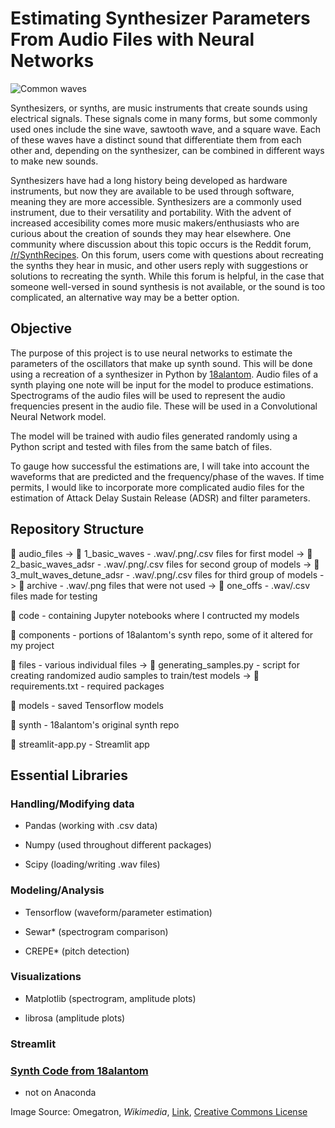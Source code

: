 # Estimating Synthesizer Parameters From Audio Files with Neural Networks

![Common waves](https://en.wikipedia.org/wiki/File:Waveforms.svg)

Synthesizers, or synths, are music instruments that create sounds using electrical signals. These signals come in many forms, but some commonly used ones include the sine wave, sawtooth wave, and a square wave. Each of these waves have a distinct sound that differentiate them from each other and, depending on the synthesizer, can be combined in different ways to make new sounds.

Synthesizers have had a long history being developed as hardware instruments, but now they are available to be used through software, meaning they are more accessible. Synthesizers are a commonly used instrument, due to their versatility and portability. With the advent of increased accesibility comes more music makers/enthusiasts who are curious about the creation of sounds they may hear elsewhere. One community where discussion about this topic occurs is the Reddit forum, [/r/SynthRecipes](www.reddit.com/r/synthrecipes). On this forum, users come with questions about recreating the synths they hear in music, and other users reply with suggestions or solutions to recreating the synth. While this forum is helpful, in the case that someone well-versed in sound synthesis is not available, or the sound is too complicated, an alternative way may be a better option.

## Objective

The purpose of this project is to use neural networks to estimate the parameters of the oscillators that make up synth sound. This will be done using a recreation of a synthesizer in Python by [18alantom](https://github.com/18alantom/synth). Audio files of a synth playing one note will be input for the model to produce estimations. Spectrograms of the audio files will be used to represent the audio frequencies present in the audio file. These will be used in a Convolutional Neural Network model.

The model will be trained with audio files generated randomly using a Python script and tested with files from the same batch of files.

To gauge how successful the estimations are, I will take into account the waveforms that are predicted and the frequency/phase of the waves. If time permits, I would like to incorporate more complicated audio files for the estimation of Attack Delay Sustain Release (ADSR) and filter parameters.

## Repository Structure

📂 audio_files
    -> 📂 1_basic_waves - .wav/.png/.csv files for first model
    -> 📂 2_basic_waves_adsr - .wav/.png/.csv files for second group of models
    -> 📂 3_mult_waves_detune_adsr - .wav/.png/.csv files for third group of models
    -> 📂 archive - .wav/.png files that were not used
    -> 📂 one_offs - .wav/.csv files made for testing

📂 code - containing Jupyter notebooks where I contructed my models

📂 components - portions of 18alantom's synth repo, some of it altered for my project

📂 files - various individual files
    -> 📄 generating_samples.py - script for creating randomized audio samples to train/test models
    -> 📄 requirements.txt - required packages

📂 models - saved Tensorflow models

📂 synth - 18alantom's original synth repo

📄 streamlit-app.py - Streamlit app

## Essential Libraries

### Handling/Modifying data

* Pandas (working with .csv data)

* Numpy (used throughout different packages)

* Scipy (loading/writing .wav files)

### Modeling/Analysis

* Tensorflow (waveform/parameter estimation)

* Sewar* (spectrogram comparison)

* CREPE* (pitch detection)

### Visualizations

* Matplotlib (spectrogram, amplitude plots)

* librosa (amplitude plots)

### Streamlit

### [Synth Code from 18alantom](https://github.com/18alantom/synth)

* not on Anaconda    



Image Source: Omegatron, *Wikimedia*, [Link](https://commons.wikimedia.org/wiki/File:Waveforms.svg), [Creative Commons License](https://creativecommons.org/licenses/by-sa/3.0/)
